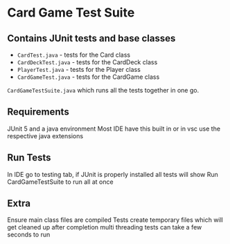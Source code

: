 # Card Game Test Suite

## Contains JUnit tests and base classes

- `CardTest.java` - tests for the Card class
- `CardDeckTest.java` - tests for the CardDeck class  
- `PlayerTest.java` - tests for the Player class
- `CardGameTest.java` - tests for the CardGame class

`CardGameTestSuite.java` which runs all the tests together in one go.

## Requirements

JUnit 5 and a java environment
Most IDE have this built in or in vsc use the respective java extensions

## Run Tests
In IDE go to testing tab, if JUnit is properly installed all tests will show
Run CardGameTestSuite to run all at once

## Extra
Ensure main class files are compiled
Tests create temporary files which will get cleaned up after completion
multi threading tests can take a few seconds to run
